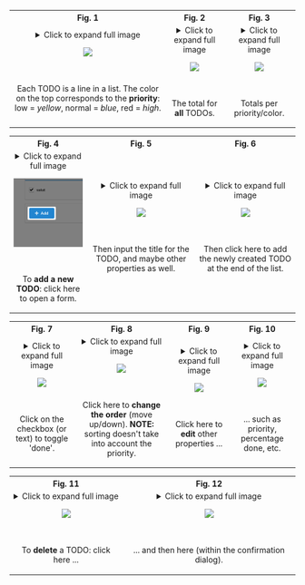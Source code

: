 <table>
<tr>
<th>Fig. 1</th>
<th>Fig. 2</th>
<th>Fig. 3</th>
</tr>
<tr>
<td>
<div align="center">
<details><summary>Click to expand full image</summary>

![](recordedTests/TodosTestsAreDemo/screenTodos/Todos_todoItem_0.png)

</details>

![](recordedTests/TodosTestsAreDemo/screenTodos/Todos_todoItem_0_small.png)

<br />

Each TODO is a line in a list. The color on the top corresponds to the **priority**: low = *yellow*, normal = *blue*, red = *high*.

</div>
</td>
<td>
<div align="center">
<details><summary>Click to expand full image</summary>

![](recordedTests/TodosTestsAreDemo/screenTodos/Todos_total.png)

</details>

![](recordedTests/TodosTestsAreDemo/screenTodos/Todos_total_small.png)

<br />

The total for **all** TODOs.

</div>
</td>
<td>
<div align="center">
<details><summary>Click to expand full image</summary>

![](recordedTests/TodosTestsAreDemo/screenTodos/Todos_totalNormal.png)

</details>

![](recordedTests/TodosTestsAreDemo/screenTodos/Todos_totalNormal_small.png)

<br />

Totals per priority/color.

</div>
</td>
</tr>
</table>
<table>
<tr>
<th>Fig. 4</th>
<th>Fig. 5</th>
<th>Fig. 6</th>
</tr>
<tr>
<td>
<div align="center">
<details><summary>Click to expand full image</summary>

![](recordedTests/TodosTestsAreDemo.Group1/whenAddThenForm/Todos__onAdd.png)

</details>

![](recordedTests/TodosTestsAreDemo.Group1/whenAddThenForm/Todos__onAdd_small.png)

<br />

To **add a new TODO**: click here to open a form.

</div>
</td>
<td>
<div align="center">
<details><summary>Click to expand full image</summary>

![](recordedTests/TodosTestsAreDemo.Group1/formTodo1/Todos_form_Todos_inputText__LAP_REP4.png)

</details>

![](recordedTests/TodosTestsAreDemo.Group1/formTodo1/Todos_form_Todos_inputText__LAP_REP4_small.png)

<br />

Then input the title for the TODO, and maybe other properties as well.

</div>
</td>
<td>
<div align="center">
<details><summary>Click to expand full image</summary>

![](recordedTests/TodosTestsAreDemo.Group1/formTodo1/Todos_save.png)

</details>

![](recordedTests/TodosTestsAreDemo.Group1/formTodo1/Todos_save_small.png)

<br />

Then click here to add the newly created TODO at the end of the list.

</div>
</td>
</tr>
</table>
<table>
<tr>
<th>Fig. 7</th>
<th>Fig. 8</th>
<th>Fig. 9</th>
<th>Fig. 10</th>
</tr>
<tr>
<td>
<div align="center">
<details><summary>Click to expand full image</summary>

![](recordedTests/TodosTestsAreDemo/whenCheckbox/Todos_todoItem_1_Todos_todoItemCheckbox__LAP.png)

</details>

![](recordedTests/TodosTestsAreDemo/whenCheckbox/Todos_todoItem_1_Todos_todoItemCheckbox__LAP_small.png)

<br />

Click on the checkbox (or text) to toggle 'done'.

</div>
</td>
<td>
<div align="center">
<details><summary>Click to expand full image</summary>

![](recordedTests/TodosTestsAreDemo.Group2/whenUp/Todos_todoItem_1_Todos_up.png)

</details>

![](recordedTests/TodosTestsAreDemo.Group2/whenUp/Todos_todoItem_1_Todos_up_small.png)

<br />

Click here to **change the order** (move up/down). **NOTE:** sorting doesn't take into account the priority.

</div>
</td>
<td>
<div align="center">
<details><summary>Click to expand full image</summary>

![](recordedTests/TodosTestsAreDemo.Group3/whenEditThenForm/Todos_todoItem_1_Todos_edit.png)

</details>

![](recordedTests/TodosTestsAreDemo.Group3/whenEditThenForm/Todos_todoItem_1_Todos_edit_small.png)

<br />

Click here to **edit** other properties ...

</div>
</td>
<td>
<div align="center">
<details><summary>Click to expand full image</summary>

![](recordedTests/TodosTestsAreDemo.Group3/formTodo2/Todos_form_Todos_formPriority__LAP.png)

</details>

![](recordedTests/TodosTestsAreDemo.Group3/formTodo2/Todos_form_Todos_formPriority__LAP_small.png)

<br />

... such as priority, percentage done, etc.

</div>
</td>
</tr>
</table>
<table>
<tr>
<th>Fig. 11</th>
<th>Fig. 12</th>
</tr>
<tr>
<td>
<div align="center">
<details><summary>Click to expand full image</summary>

![](recordedTests/TodosTestsAreDemo/whenDelete/Todos_todoItem_0_Todos_delete_REP1.png)

</details>

![](recordedTests/TodosTestsAreDemo/whenDelete/Todos_todoItem_0_Todos_delete_REP1_small.png)

<br />

To **delete** a TODO: click here ...

</div>
</td>
<td>
<div align="center">
<details><summary>Click to expand full image</summary>

![](recordedTests/TodosTestsAreDemo/whenDelete/Todos_deleteYes.png)

</details>

![](recordedTests/TodosTestsAreDemo/whenDelete/Todos_deleteYes_small.png)

<br />

... and then here (within the confirmation dialog).

</div>
</td>
</tr>
</table>
